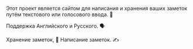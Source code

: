 Этот проект является сайтом для написания и хранения ваших заметок путём текстового или голосового ввода. 🚀

Поддержка Английского и Русского. 🗣️

Хранение заметок, 📒
Написание заметок. ✍️
